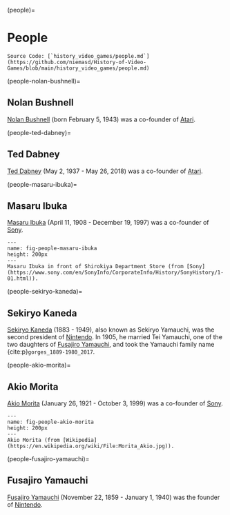 (people)=
# People

```{note}
Source Code: [`history_video_games/people.md`](https://github.com/niemasd/History-of-Video-Games/blob/main/history_video_games/people.md)
```

(people-nolan-bushnell)=
## Nolan Bushnell
[Nolan Bushnell](people-nolan-bushnell) (born February 5, 1943) was a co-founder of [Atari](consoles-atari).

(people-ted-dabney)=
## Ted Dabney
[Ted Dabney](people-ted-dabney) (May 2, 1937 - May 26, 2018) was a co-founder of [Atari](consoles-atari).

(people-masaru-ibuka)=
## Masaru Ibuka
[Masaru Ibuka](people-masaru-ibuka) (April 11, 1908 - December 19, 1997) was a co-founder of [Sony](consoles-sony).

```{figure} ../images/people/masaru-ibuka.jpg
---
name: fig-people-masaru-ibuka
height: 200px
---
Masaru Ibuka in front of Shirokiya Department Store (from [Sony](https://www.sony.com/en/SonyInfo/CorporateInfo/History/SonyHistory/1-01.html)).
```

(people-sekiryo-kaneda)=
## Sekiryo Kaneda
[Sekiryo Kaneda](people-sekiryo-kaneda) (1883 - 1949), also known as Sekiryo Yamauchi,
was the second president of [Nintendo](consoles-nintendo).
In 1905, he married Tei Yamauchi, one of the two daughters of [Fusajiro Yamauchi](people-fusajiro-yamauchi),
and took the Yamauchi family name {cite:p}`gorges_1889-1980_2017`.

(people-akio-morita)=
## Akio Morita
[Akio Morita](people-akio-morita) (January 26, 1921 - October 3, 1999) was a co-founder of [Sony](consoles-sony).

```{figure} ../images/people/akio-morita.jpg
---
name: fig-people-akio-morita
height: 200px
---
Akio Morita (from [Wikipedia](https://en.wikipedia.org/wiki/File:Morita_Akio.jpg)).
```

(people-fusajiro-yamauchi)=
## Fusajiro Yamauchi
[Fusajiro Yamauchi](people-fusajiro-yamauchi) (November 22, 1859 - January 1, 1940) was the founder of [Nintendo](consoles-nintendo).
